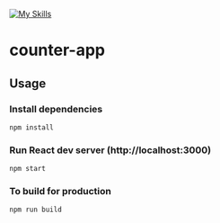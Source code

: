 [![My Skills](https://skillicons.dev/icons?i=html,js,react,css&theme=light)](https://skillicons.dev)
# counter-app

## Usage

### Install dependencies

```
npm install
```

### Run React dev server (http://localhost:3000)

```
npm start
```

### To build for production

```
npm run build
```
